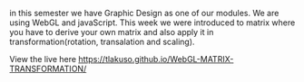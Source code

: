 in this semester we have Graphic Design as one of our modules. We are using WebGL and javaScript.
This week we were introduced to matrix where you have to derive your own matrix and also apply it in transformation(rotation, transalation and scaling).


View the live here  https://tlakuso.github.io/WebGL-MATRIX-TRANSFORMATION/
